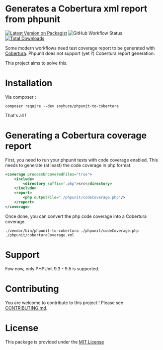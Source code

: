 # Generates a Cobertura xml report from phpunit

[![Latest Version on Packagist](https://img.shields.io/packagist/v/soyhuce/phpunit-to-cobertura.svg?style=flat-square)](https://packagist.org/packages/soyhuce/phpunit-to-cobertura)
![GitHub Workflow Status](https://img.shields.io/github/workflow/status/soyhuce/phpunit-to-cobertura/run-tests?label=tests&style=flat-square)
[![Total Downloads](https://img.shields.io/packagist/dt/soyhuce/phpunit-to-cobertura.svg?style=flat-square)](https://packagist.org/packages/soyhuce/phpunit-to-cobertura)

Some modern workflows need test coverage report to be generated with [Cobertura](http://cobertura.github.io/cobertura/). Phpunit does not support (yet ?) Cobertura report generation.

This project aims to solve this.

# Installation

Via composer :
```shell script
composer require --dev soyhuce/phpunit-to-cobertura
```

That's all !

# Generating a Cobertura coverage report

First, you need to run your phpunit tests with code coverage enabled. This needs to generate (at least) the code coverage in php format.
```xml
<coverage processUncoveredFiles="true">
    <include>
        <directory suffix=".php">src</directory>
    </include>
    <report>
        <php outputFile="./phpunit/codeCoverage.php"/>
    </report>
</coverage>
```

Once done, you can convert the php code coverage into a Cobertura coverage.
```
./vendor/bin/phpunit-to-cobertura ./phpunit/codeCoverage.php ./phpunit/coberturaCoverage.xml
```

# Support

Fow now, only PHPUnit 9.3 - 9.5 is supported.

# Contributing

You are welcome to contribute to this project ! Please see [CONTRIBUTING.md](CONTRIBUTING.md).

# License

This package is provided under the [MIT License](LICENSE.md)

